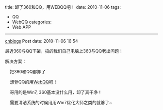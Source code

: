 title: 卸了360和QQ，用WEBQQ吧！
date: 2010-11-06
tags:
  - QQ
  - WebQQ
categories:
  - Web APP
---

[cnblogs](http://www.cnblogs.com/pcy0/archive/2010/11/06/1870647.html) Post date: 2010-11-06 16:54

最近360与QQ干架，搞的我们自己电脑上360与QQ老出问题！

<!-- more -->

解决方案：

    把360和QQ都卸了

    想登QQ的用[WebQQ](http://web2.qq.com)吧！

    哥用的是Win7, 360基本没什么用，卸了真干净！

    需要清洁系统的时候用用Win7优化大师之类的就够了\~
